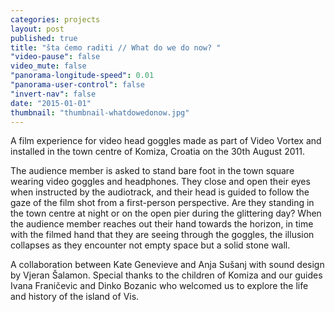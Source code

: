 ```yaml
---
categories: projects
layout: post
published: true
title: "šta ćemo raditi // What do we do now? "
"video-pause": false
video_mute: false
"panorama-longitude-speed": 0.01
"panorama-user-control": false
"invert-nav": false
date: "2015-01-01"
thumbnail: "thumbnail-whatdowedonow.jpg"
---
```


A film experience for video head goggles made as part of Video Vortex and installed in the town centre of Komiza, Croatia on the 30th August 2011.

The audience member is asked to stand bare foot in the town square wearing video goggles and headphones. They close and open their eyes when instructed by the audiotrack, and their head is guided to follow the gaze of the film shot from a first-person perspective. Are they standing in the town centre at night or on the open pier during the glittering day? When the audience member reaches out their hand towards the horizon, in time with the filmed hand that they are seeing through the goggles, the illusion collapses as they encounter not empty space but a solid stone wall.

A collaboration between Kate Genevieve and Anja Sušanj with sound design by Vjeran Šalamon. Special thanks to the children of Komiza and our guides Ivana Franičevic and Dinko Bozanic who welcomed us to explore the life and history of the island of Vis.